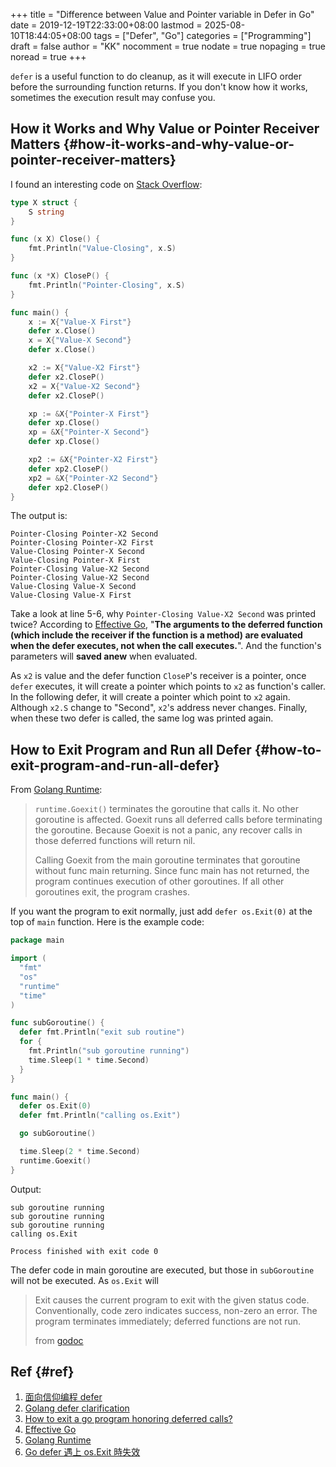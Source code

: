 +++
title = "Difference between Value and Pointer variable in Defer in Go"
date = 2019-12-19T22:33:00+08:00
lastmod = 2025-08-10T18:44:05+08:00
tags = ["Defer", "Go"]
categories = ["Programming"]
draft = false
author = "KK"
nocomment = true
nodate = true
nopaging = true
noread = true
+++

`defer` is a useful function to do cleanup, as it will execute in LIFO order before the surrounding function returns. If you don't know how it works, sometimes the execution result may confuse you.


## How it Works and Why Value or Pointer Receiver Matters {#how-it-works-and-why-value-or-pointer-receiver-matters}

I found an interesting code on [Stack Overflow](https://stackoverflow.com/questions/28893586/golang-defer-clarification):

```go
type X struct {
    S string
}

func (x X) Close() {
    fmt.Println("Value-Closing", x.S)
}

func (x *X) CloseP() {
    fmt.Println("Pointer-Closing", x.S)
}

func main() {
    x := X{"Value-X First"}
    defer x.Close()
    x = X{"Value-X Second"}
    defer x.Close()

    x2 := X{"Value-X2 First"}
    defer x2.CloseP()
    x2 = X{"Value-X2 Second"}
    defer x2.CloseP()

    xp := &X{"Pointer-X First"}
    defer xp.Close()
    xp = &X{"Pointer-X Second"}
    defer xp.Close()

    xp2 := &X{"Pointer-X2 First"}
    defer xp2.CloseP()
    xp2 = &X{"Pointer-X2 Second"}
    defer xp2.CloseP()
}
```

The output is:

```text { linenos=true, linenostart=1 }
Pointer-Closing Pointer-X2 Second
Pointer-Closing Pointer-X2 First
Value-Closing Pointer-X Second
Value-Closing Pointer-X First
Pointer-Closing Value-X2 Second
Pointer-Closing Value-X2 Second
Value-Closing Value-X Second
Value-Closing Value-X First
```

Take a look at line 5-6, why `Pointer-Closing Value-X2 Second` was printed twice? According to [Effective Go](https://golang.org/doc/effective_go.html#defer), "**The arguments to the deferred function (which include the receiver if the function is a method) are evaluated when the defer executes, not when the call executes.**". And the function's parameters will **saved anew** when evaluated.

As `x2` is value and the defer function `CloseP`'s receiver is a pointer, once `defer` executes, it will create a pointer which points to `x2` as function's caller. In the following defer, it will create a pointer which point to `x2` again. Although `x2.S` change to "Second", `x2`'s address never changes. Finally, when these two defer is called, the same log was printed again.


## How to Exit Program and Run all Defer {#how-to-exit-program-and-run-all-defer}

From [Golang Runtime](https://golang.org/pkg/runtime/#Goexit):

> `runtime.Goexit()` terminates the goroutine that calls it. No other goroutine is affected. Goexit runs all deferred calls before terminating the goroutine. Because Goexit is not a panic, any recover calls in those deferred functions will return nil.
>
> Calling Goexit from the main goroutine terminates that goroutine without func main returning. Since func main has not returned, the program continues execution of other goroutines. If all other goroutines exit, the program crashes.

If you want the program to exit normally, just add `defer os.Exit(0)` at the top of `main` function. Here is the example code:

```go
package main

import (
  "fmt"
  "os"
  "runtime"
  "time"
)

func subGoroutine() {
  defer fmt.Println("exit sub routine")
  for {
    fmt.Println("sub goroutine running")
    time.Sleep(1 * time.Second)
  }
}

func main() {
  defer os.Exit(0)
  defer fmt.Println("calling os.Exit")

  go subGoroutine()

  time.Sleep(2 * time.Second)
  runtime.Goexit()
}
```

Output:

```nil
sub goroutine running
sub goroutine running
sub goroutine running
calling os.Exit

Process finished with exit code 0
```

The defer code in main goroutine are executed, but those in `subGoroutine` will not be executed. As `os.Exit` will

> Exit causes the current program to exit with the given status code. Conventionally, code zero indicates success, non-zero an error. The program terminates immediately; deferred functions are not run.
>
> from [godoc](https://golang.org/pkg/os/#Exit)


## Ref {#ref}

1.  [面向信仰编程 defer](https://draveness.me/golang/keyword/golang-defer.html)
2.  [Golang defer clarification](https://stackoverflow.com/questions/28893586/golang-defer-clarification)
3.  [How to exit a go program honoring deferred calls?](https://stackoverflow.com/questions/27629380/how-to-exit-a-go-program-honoring-deferred-calls/39755730)
4.  [Effective Go](https://golang.org/doc/effective_go.html#defer)
5.  [Golang Runtime](https://golang.org/pkg/runtime/#Goexit)
6.  [Go defer 遇上 os.Exit 時失效](https://tachingchen.com/tw/blog/go-defer-and-os-exit/)
